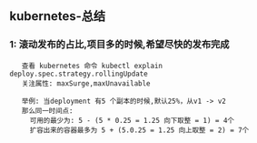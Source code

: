 ## kubernetes-总结

### 1: 滚动发布的占比,项目多的时候,希望尽快的发布完成
```
   查看 kubernetes 命令 kubectl explain deploy.spec.strategy.rollingUpdate
   关注属性: maxSurge,maxUnavailable
   
   举例: 当deployment 有5 个副本的时候,默认25%，从v1 -> v2
   那么同一时间点: 
     可用的最少为: 5 - (5 * 0.25 = 1.25 向下取整 = 1) = 4个
     扩容出来的容器最多为 5 + (5.0.25 = 1.25 向上取整 = 2) = 7个 
   
```